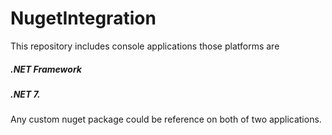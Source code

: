 # NugetIntegration
This repository includes console applications those platforms are 
##### .NET Framework
##### .NET 7. 
Any custom nuget package could be reference on both of two applications.

